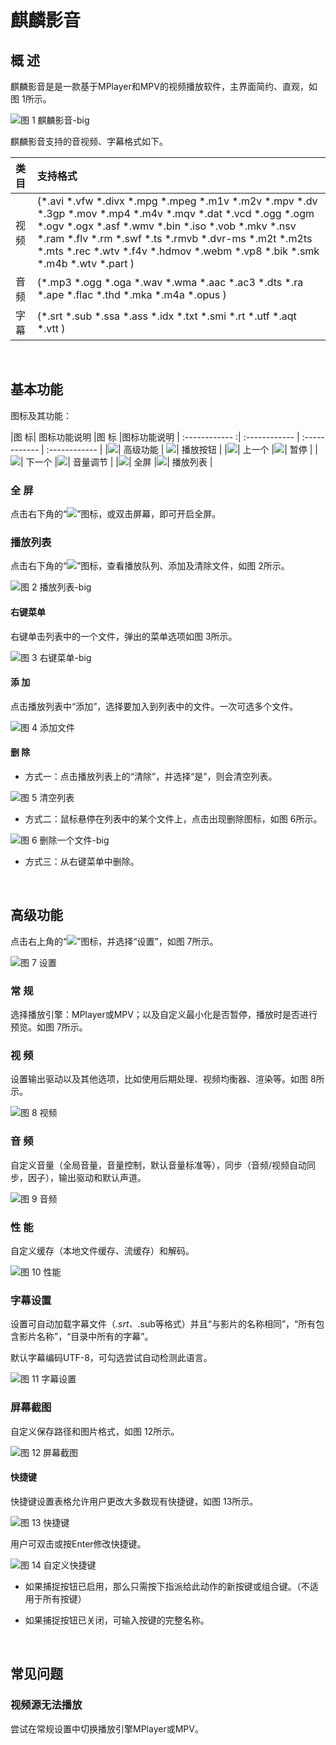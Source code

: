 # 麒麟影音
## 概 述
麒麟影音是是一款基于MPlayer和MPV的视频播放软件，主界面简约、直观，如图 1所示。

![图 1 麒麟影音-big](image/1.png)

麒麟影音支持的音视频、字幕格式如下。

|类目|	支持格式
| :------------ | :------------ |
|视频	|(*.avi *.vfw *.divx *.mpg *.mpeg *.m1v *.m2v *.mpv *.dv *.3gp *.mov *.mp4 *.m4v *.mqv *.dat *.vcd *.ogg *.ogm *.ogv *.ogx *.asf *.wmv *.bin *.iso *.vob *.mkv *.nsv *.ram *.flv *.rm *.swf *.ts *.rmvb *.dvr-ms *.m2t *.m2ts *.mts *.rec *.wtv *.f4v *.hdmov *.webm *.vp8 *.bik *.smk *.m4b *.wtv *.part )
|音频	|(*.mp3 *.ogg *.oga *.wav *.wma *.aac *.ac3 *.dts *.ra *.ape *.flac *.thd *.mka *.m4a *.opus )
|字幕|	(*.srt *.sub *.ssa *.ass *.idx *.txt *.smi *.rt *.utf *.aqt *.vtt )

<br>

## 基本功能
图标及其功能：

|图 标|	图标功能说明	|图 标	|图标功能说明
| :------------ :| :------------ | :------------ | :------------ |
|![](image/icon1.png)|	高级功能 | ![](image/icon3.png)| 播放按钮 |
|![](image/icon9.png)| 上一个 |![](image/icon4.png)| 暂停 |
|![](image/icon10.png)| 下一个 |![](image/icon5.png)| 音量调节 |
|![](image/icon11.png)|	全屏 |![](image/icon6.png)| 播放列表 |	

### 全 屏
点击右下角的“![](image/icon11.png)”图标，或双击屏幕，即可开启全屏。

### 播放列表
点击右下角的“![](image/icon6.png)”图标，查看播放队列、添加及清除文件，如图 2所示。

![图 2 播放列表-big](image/2.png)

#### 右键菜单
右键单击列表中的一个文件，弹出的菜单选项如图 3所示。

![图 3 右键菜单-big](image/3.png)

#### 添 加
点击播放列表中“添加”，选择要加入到列表中的文件。一次可选多个文件。

![图 4 添加文件](image/4.png)

#### 删 除
- 方式一：点击播放列表上的“清除”，并选择“是”，则会清空列表。

![图 5 清空列表](image/5.png)

- 方式二：鼠标悬停在列表中的某个文件上，点击出现删除图标，如图 6所示。

![图 6 删除一个文件-big](image/6.png)

- 方式三：从右键菜单中删除。

<br>

## 高级功能
点击右上角的“![](image/icon1.png)”图标，并选择“设置”，如图 7所示。

![图 7 设置](image/7.png)

### 常 规
选择播放引擎：MPlayer或MPV；以及自定义最小化是否暂停，播放时是否进行预览。如图 7所示。

### 视 频
设置输出驱动以及其他选项，比如使用后期处理、视频均衡器、渲染等。如图 8所示。

![图 8 视频](image/8.png)

### 音 频
自定义音量（全局音量，音量控制，默认音量标准等），同步（音频/视频自动同步，因子），输出驱动和默认声道。

![图 9 音频](image/9.png)

### 性 能
自定义缓存（本地文件缓存、流缓存）和解码。

![图 10 性能](image/10.png)

### 字幕设置
设置可自动加载字幕文件（*.srt、*.sub等格式）并且“与影片的名称相同”，“所有包含影片名称”，“目录中所有的字幕”。

默认字幕编码UTF-8，可勾选尝试自动检测此语言。

![图 11 字幕设置](image/11.png)

### 屏幕截图
自定义保存路径和图片格式，如图 12所示。

![图 12 屏幕截图](image/12.png)

#### 快捷键
快捷键设置表格允许用户更改大多数现有快捷键，如图 13所示。

![图 13 快捷键](image/13.png)

用户可双击或按Enter修改快捷键。

![图 14 自定义快捷键](image/14.png)

- 如果捕捉按钮已启用，那么只需按下指派给此动作的新按键或组合键。（不适用于所有按键）

- 如果捕捉按钮已关闭，可输入按键的完整名称。

<br>

## 常见问题
### 视频源无法播放
尝试在常规设置中切换播放引擎MPlayer或MPV。

